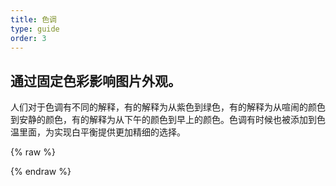 ```yaml
---
title: 色调
type: guide
order: 3
---
```


## 通过固定色彩影响图片外观。

人们对于色调有不同的解释，有的解释为从紫色到绿色，有的解释为从喧闹的颜色到安静的颜色，有的解释为从下午的颜色到早上的颜色。色调有时候也被添加到色温里面，为实现白平衡提供更加精细的选择。

{% raw %}
<canvas width="400" height="400"></canvas>
<script id="vertex" type="x/shader">
attribute vec4 a_Vertex;
attribute vec4 a_TexCoord;
varying vec4 coord;

void main() {
  coord = a_TexCoord;
  gl_Position = a_Vertex;
}
</script>
<script id="fragment" type="x/shader">
precision highp float;
varying vec4 coord;
uniform sampler2D texture;
uniform vec4 color;

// Globals
vec3 refWhite, refWhiteRGB;
vec3 adaptTo, adaptFrom;

vec3 D65 = vec3(0.968774, 1.0, 1.121774);
vec3 CCT4K = vec3(1.009802, 1.0, 0.644496);
vec3 CCT20K = vec3(0.995451, 1.0, 1.886109);

// Color Conversions
mat3 matRGBtoXYZ = mat3(
  0.4124564390896922, 0.21267285140562253, 0.0193338955823293,
  0.357576077643909, 0.715152155287818, 0.11919202588130297,
  0.18043748326639894, 0.07217499330655958, 0.9503040785363679
);
mat3 matXYZtoRGB = mat3(
  3.2404541621141045, -0.9692660305051868, 0.055643430959114726,
  -1.5371385127977166, 1.8760108454466942, -0.2040259135167538,
  -0.498531409556016, 0.041556017530349834, 1.0572251882231791
);
mat3 matAdapt = mat3(
  0.8951, -0.7502, 0.0389,
  0.2664, 1.7135, -0.0685,
  -0.1614, 0.0367, 1.0296
);
mat3 matAdaptInv = mat3(
  0.9869929054667123, 0.43230526972339456, -0.008528664575177328,
  -0.14705425642099013, 0.5183602715367776, 0.04004282165408487,
  0.15996265166373125, 0.0492912282128556, 0.9684866957875502
);

vec3 RGBtoXYZ(vec3 rgb){
  vec3 xyz, XYZ;

  xyz = matRGBtoXYZ * rgb;

  // adaption
  XYZ = matAdapt * xyz;
  XYZ *= adaptTo / adaptFrom;
  xyz = matAdaptInv * XYZ;

  return xyz;
}

vec3 XYZtoRGB(vec3 xyz){
  vec3 rgb, RGB;

  // adaption
  RGB = matAdapt * xyz;
  rgb *= adaptFrom/adaptTo;
  xyz = matAdaptInv * RGB;

  rgb = matXYZtoRGB * xyz;

  return rgb;
}

/*=== Luminance and Saturation Functions ===============================*/

float Lum(vec3 c){
  return 0.299*c.r + 0.587*c.g + 0.114*c.b;
}

/*=== Color Temperature ===============================*/

vec3 Temperature(vec3 base, float temperature, float tint) {
  vec3 to, from;

  float luminance = Lum(base);

  if (temperature < 0.0) {
    to = CCT20K;
    from = D65;
  } else {
    to = CCT4K;
    from = D65;
  }

  // mask by luminance
  float temp = abs(temperature) * (1.0 - pow(luminance, 2.72));

  // from
  refWhiteRGB = from;
  // to
  refWhite = vec3(mix(from.x, to.x, temp), mix(1.0, 0.9, tint), mix(from.z, to.z, temp));

  adaptTo = matAdapt * refWhite;
  adaptFrom = matAdapt * refWhiteRGB;
  vec3 xyz = RGBtoXYZ(base);
  vec3 rgb = XYZtoRGB(xyz);
  // brightness compensation
  return rgb * (1.0 + (temp + tint) / 10.0);
}

void main() {
  vec4 colorMap = texture2D(texture, coord.xy);
  vec3 result = colorMap.rgb;

  result = Temperature(result, 1.0, 0.0);
  result = mix(colorMap.rgb, result, colorMap.a);

  gl_FragColor = vec4(result, colorMap.a);
}
</script>
<script>
var $ = function(selector) { return document.querySelector(selector) }
var gl = GL.create($('canvas'))
GL.useProgram(gl, $('#vertex').text, $('#fragment').text)
var gl_vars = GL.getVars(gl, {attributes: ['a_Vertex', 'a_TexCoord'], uniforms: ['texture', 'color']})
var mesh = GL.getMesh()
var arrVtx = mesh.arrVtx

var size = arrVtx.BYTES_PER_ELEMENT;
var vBuffer = gl.createBuffer();
gl.bindBuffer(gl.ARRAY_BUFFER, vBuffer);
// 向缓冲区对象中写入数据
gl.bufferData(gl.ARRAY_BUFFER, arrVtx, gl.STATIC_DRAW);
// 将缓冲区对象分配给a_Position
gl.vertexAttribPointer(gl_vars['a_Vertex'], 2, gl.FLOAT, false, size * 4, 0);
// 链接a_Position变量与分配给它的缓冲区对象
gl.enableVertexAttribArray(gl_vars['a_Vertex']);
gl.vertexAttribPointer(gl_vars['a_TexCoord'], 2, gl.FLOAT, false, size * 4, size * 2);
gl.enableVertexAttribArray(gl_vars['a_TexCoord']);


// GL.setBuffer(gl, gl_vars['a_Vertex'], new Float32Array(mesh.vertices), 3)
// GL.setBuffer(gl, gl_vars['a_TexCoord'], new Float32Array(mesh.coords), 2)
// gl.uniform2f(gl_vars['color'], -0.4859375, 0.0)
//
// end_color: {
//     r: 200,
//     g: 185,
//     b: 0
// },
// start_color: {
//     r: 45,
//     g: 100,
//     b: 255
// },

var img = new Image()
img.onload = function() {
  GL.loadTexture(gl, gl.TEXTURE0, img)
  gl.uniform1i(gl_vars['texture'], 0);

  gl.clearColor(1.0, 1.0, 1.0, 1.0);
  gl.clear(gl.COLOR_BUFFER_BIT);
  gl.drawArrays(gl.TRIANGLE_STRIP, 0, 4);
}
img.src = '/images/miao256x128.png'
</script>
{% endraw %}
